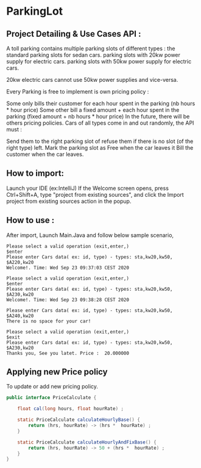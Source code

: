 # ParkingLot

## Project Detailing & Use Cases API :

A toll parking contains multiple parking slots of different types : 
the standard parking slots for sedan cars.
parking slots with 20kw power supply for electric cars.
parking slots with 50kw power supply for electric cars.

20kw electric cars cannot use 50kw power supplies and vice-versa.

Every Parking is free to implement is own pricing policy :

Some only bills their customer for each hour spent in the parking (nb hours * hour price)
Some other bill a fixed amount + each hour spent in the parking (fixed amount + nb hours * hour price) In the future, there will be others pricing policies.
Cars of all types come in and out randomly, the API must :

Send them to the right parking slot of refuse them if there is no slot (of the right type) left.
Mark the parking slot as Free when the car leaves it
Bill the customer when the car leaves.

## How to import:
Launch your IDE (ex:IntelliJ)
If the Welcome screen opens, press Ctrl+Shift+A,
type "project from existing sources", and click the Import project from existing sources action in the popup.

## How to use :
After import, Launch Main.Java and follow below sample scenario, 
```
Please select a valid operation (exit,enter,)
$enter
Please enter Cars data( ex: id, type) - types: sta,kw20,kw50,
$A220,kw20
Welcome!. Time: Wed Sep 23 09:37:03 CEST 2020

Please select a valid operation (exit,enter,)
$enter
Please enter Cars data( ex: id, type) - types: sta,kw20,kw50,
$A230,kw20
Welcome!. Time: Wed Sep 23 09:38:28 CEST 2020

Please enter Cars data( ex: id, type) - types: sta,kw20,kw50,
$A240,kw20
There is no space for your car!

Please select a valid operation (exit,enter,)
$exit
Please enter Cars data( ex: id, type) - types: sta,kw20,kw50,
$A230,kw20
Thanks you, See you latet. Price :  20.000000

```

## Applying new Price policy
To update or add new pricing policy.

```Java
public interface PriceCalculate {

    float cal(long hours, float hourRate) ;

    static PriceCalculate calculateHourlyBase() {
        return (hrs, hourRate) -> (hrs *  hourRate) ;
    }

    static PriceCalculate calculateHourlyAndFixBase() {
        return (hrs, hourRate) -> 50 + (hrs *  hourRate) ;
    }
}
```
